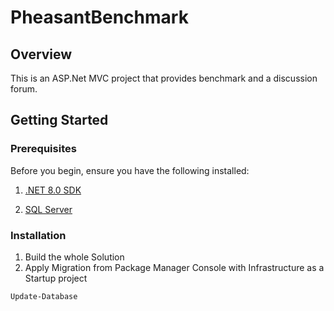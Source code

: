# PheasantBenchmark
## Overview
This is an ASP.Net MVC project that provides benchmark and a discussion forum.

## Getting Started
### Prerequisites
Before you begin, ensure you have the following installed:

1. [.NET 8.0 SDK](https://dotnet.microsoft.com/download/dotnet/8.0)

2. [SQL Server](https://www.microsoft.com/en-us/sql-server/sql-server-downloads)

### Installation
1. Build the whole Solution
2. Apply Migration from Package Manager Console with Infrastructure as a Startup project
```bash
Update-Database
```
